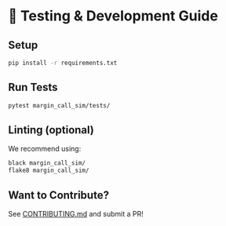 # 🧪 Testing & Development Guide

## Setup

```bash
pip install -r requirements.txt
```

## Run Tests

```bash
pytest margin_call_sim/tests/
```

## Linting (optional)

We recommend using:
```bash
black margin_call_sim/
flake8 margin_call_sim/
```

## Want to Contribute?

See [CONTRIBUTING.md](../CONTRIBUTING.md) and submit a PR!
